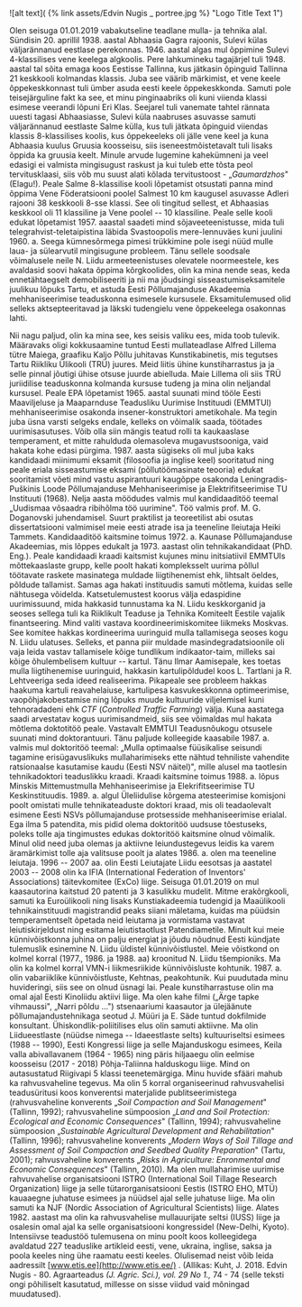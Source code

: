 ![alt text]( {% link assets/Edvin Nugis _ portree.jpg %}  "Logo Title Text 1")

Olen seisuga 01.01.2019 vabakutseline teadlane mulla- ja tehnika alal.
Sündisin 20. aprillil 1938. aastal Abhaasia Gagra rajoonis, Sulevi külas
väljarännanud eestlase perekonnas. 1946. aastal algas mul õppimine
Sulevi 4-klassilises vene keelega algkoolis. Pere lahkumineku tagajärjel
tuli 1948. aastal tal sõita emaga koos Eestisse Tallinna, kus jätkasin
õpinguid Tallinna 21 keskkooli kolmandas klassis. Juba see väärib
märkimist, et vene keele õppekeskkonnast tuli ümber asuda eesti keele
õppekeskkonda. Samuti pole teisejärguline fakt ka see, et minu
pinginaabriks oli kuni viienda klassi esimese veerandi lõpuni Eri Klas.
Seejarel tuli vanemate tahtel rännata uuesti tagasi Abhaasiasse, Sulevi
küla naabruses asuvasse samuti väljarännanud eestlaste Salme külla, kus
tuli jätkata õpinguid viiendas klassis 8-klassilises koolis, kus
õppekeeleks oli jälle vene keel ja kuna Abhaasia kuulus Gruusia
koosseisu, siis iseneestmõistetavalt tuli lisaks õppida ka gruusia
keelt. Minule arvude lugemine kahekümneni ja veel edasigi ei valmista
mingisugust raskust ja kui tuleb ette tõsta peol tervitusklaasi, siis
võb mu suust alati kõlada tervitustoost - „*Gaumardzhos*" (Elagu!).
Peale Salme 8-klassilise kooli lõpetamist otsustati panna mind õppima
Vene Föderatsiooni poolel Salmest 10 km kaugusel asuvasse Adleri rajooni
38 keskkooli 8-sse klassi. See oli tingitud sellest, et Abhaasias
keskkool oli 11 klassiline ja Vene poolel -- 10 klassiline. Peale selle
kooli edukat lõpetamist 1957. aaastal saadeti mind sõjaveeteenistusse,
mida tuli telegrahvist-teletaipistina läbida Svastoopolis mere-lennuväes
kuni juulini 1960. a. Seega kümnesõrmega pimesi trükkimine pole isegi
nüüd mulle laua- ja sülearvutil mingisugune probleem. Tänu sellele
soodsale võimalusele neile N. Liidu armeeteenistuses olevatele
noormeestele, kes avaldasid soovi hakata õppima kõrgkoolides, olin ka
mina nende seas, keda ennetähtaegselt demobiliseeriti ja nii ma
jõudsingi sisseastumiseksamitele juulikuu lõpuks Tartu, et astuda Eesti
Põllumajanduse Akadeemia mehhaniseerimise teaduskonna esimesele
kursusele. Eksamitulemused olid selleks aktsepteeritavad ja läkski
tudengielu vene õppekeelega osakonnas lahti.

Nii nagu paljud, olin ka mina see, kes seisis valiku ees, mida toob
tulevik. Määravaks oligi kokkusaamine tuntud Eesti mullateadlase Alfred
Lillema tütre Maiega, graafiku Kaljo Põllu juhitavas Kunstikabinetis,
mis tegutses Tartu Riikliku Ülikooli (TRÜ) juures. Meid liitis ühine
kunstiharrastus ja ja selle pinnal jõutigi ühise otsuse juurde
abielluda. Maie Lillema oli siis TRÜ juriidilise teaduskonna kolmanda
kursuse tudeng ja mina olin neljandal kursusel. Peale EPA lõpetamist 1965. aastal suunati mind tööle Eesti Maaviljeluse ja Maaparnduse
Teadusliku Uurimise Instituudi (EMMTUI) mehhaniseerimise osakonda
insener-konstruktori ametikohale. Ma tegin juba üsna varsti selgeks
endale, kelleks on võimalik saada, töötades uurimisasutuses. Võib olla
siin mängis teatud rolli ta kaukaaslase temperament, et mitte rahulduda
olemasoleva mugavustsooniga, vaid hakata kohe edasi pürgima. 1987. aasta
sügiseks oli mul juba kaks kandidaadi miinimumi eksamit (filosoofia ja
inglise keel) sooritatud ning peale eriala sisseastumise eksami
(põllutöömasinate teooria) edukat sooritamist võeti mind vastu
aspirantuuri kaugõppe osakonda Leningradis-Puškinis Loode Põllumajanduse
Mehhaniseerimise ja Elektrifitseerimise TU Instituuti (1968). Nelja
aasta möödudes valmis mul kandidaaditöö teemal „Uudismaa võsaadra
ribihõlma töö uurimine". Töö valmis prof. M. G. Doganovski juhendamisel.
Suurt praktilist ja teoreetilist abi osutas dissertatsiooni valmimisel
meie eesti atrade isa ja teeneline lleiutaja Heiki Tammets.
Kandidaaditöö kaitsmine toimus 1972. a. Kaunase Põllumajanduse
Akadeemias, mis lõppes edukalt ja 1973. aastast olin tehnikakandidaat
(PhD. Eng.). Peale kandidaadi kraadi kaitsmist kujunes minu
initsiatiivil EMMTUIs mõttekaaslaste grupp, kelle poolt hakati
kompleksselt uurima põllul töötavate raskete masinatega muldade
liigtihenemist ehk, lihtsalt öeldes, põldude tallamist. Samas aga hakati
instituudis samuti mõtlema, kuidas selle nähtusega võidelda.
Katsetulemustest koorus välja edaspidine uurimissuund, mida hakkasid
tunnustama ka N. Liidu keskkorganid ja seoses sellega tuli ka Riiklikult
Teaduse ja Tehnika Komiteelt Eestile vajalik finantseering. Mind valiti
vastava koordineerimiskomitee liikmeks Moskvas. See komitee hakkas
kordineerima uuringuid mulla tallamisega seoses kogu N. Liidu ulatuses.
Selleks, et panna piir muldade masindegradatsioonile oli vaja leida
vastav tallamisele kõige tundlikum indikaator-taim, milleks sai kõige
õhulembelisem kultuur -- kartul. Tänu Ilmar Aamisepale, kes toetas mulla
liigtihenemise uuringuid, hakkasin kartulipõldudel koos L. Tartlani ja
R. Lehtveeriga seda ideed realiseerima. Pikapeale see probleem hakkas
haakuma kartuli reavahelaiuse, kartulipesa kasvukeskkonna optimeerimise,
vaopõhjakobestamise ning lõpuks muude kultuuride viljelemisel kuni
tehnoradadeni ehk *CTF* (*Controlled Traffic Farming*) välja. Kuna
aastatega saadi arvestatav kogus uurimisandmeid, siis see võimaldas mul
hakata mõtlema doktotitöö peale. Vastavalt EMMTUI Teadusnõukogu otsusele
suunati mind doktorantuuri. Tänu paljude kolleegide kaasabile 1987. a.
valmis mul doktoritöö teemal: „Mulla optimaalse füüsikalise seisundi
tagamine erisügavuslikuks mullaharimiseks ette nähtud tehniliste
vahendite ratsionaalse kasutamise kaudu (Eesti NSV näitel)", mille
alusel ma taotlesin tehnikadoktori teaduslikku kraadi. Kraadi kaitsmine
toimus 1988. a. lõpus Minskis Mittemustmulla Mehhaniseerimise ja
Elekrifitseerimise TU Keskinstituudis. 1989. a. algul Üleliidulise
kõrgema atesteerimise komisjoni poolt omistati mulle tehnikateaduste
doktori kraad, mis oli teadaolevalt esimene Eesti NSVs põllumajanduse
protsesside mehhaniseerimise erialal. Ega ilma 5 patendita, mis pidid
olema doktoritöö uudsuse tõestuseks, poleks tolle aja tingimustes edukas
doktoritöö kaitsmine olnud võimalik. Minul olid need juba olemas ja
aktiivne leiundustegevus leidis ka varem äramärkimist tolle aja
valitsuse poolt ja alates 1986. a. olen ma teeneline leiutaja. 1996 --
2007 aa. olin Eesti Leiutajate Liidu eesotsas ja aastatel 2003 -- 2008
olin ka IFIA (International Federation of Inventors' Associations)
täitevkomitee (ExCo) liige. Seisuga 01.01.2019 on mul kaasautorina
kaitstud 20 patenti ja 3 kasulikku mudelit. Mitme erakõrgkooli, samuti
ka Euroülikooli ning lisaks Kunstiakadeemia tudengid ja Maaülikooli
tehnikainstituudi magistrandid peaks siiani mäletama, kuidas ma püüdsin
temperamentselt õpetada neid leiutama ja vormistama vastavat
leiutiskirjeldust ning esitama leiutistaotlust Patendiametile. Minult
kui meie künnivõistkonna juhina on palju energiat ja jõudu nõudnud Eesti
kündjate tulemuslik esinemine N. Liidu üldistel künnivõistlustel. Meie
võistkond on kolmel korral (1977., 1986. ja 1988. aa) kroonitud N. Liidu
tšempioniks. Ma olin ka kolmel korral VMN-i liikmesriikide
künnivõisluste kohtunik. 1987. a. olin vabariiklike künnivõistluste,
Kehtnas, peakohtunik. Kui puudutada minu huvideringi, siis see on olnud
üsnagi lai. Peale kunstiharrastuse olin ma omal ajal Eesti Kinoliidu
aktiivi liige. Ma olen kahe filmi („Ärge tapke vihmaussi", „Narri põldu
\...") stsenaariumi kaasautor ja ülejäänute põllumajandustehnikaga
seotud J. Müüri ja E. Säde tuntud dokfilmide konsultant.
Ühiskondlik-poliitilises elus olin samuti aktiivne. Ma olin
Liidueestlaste (nüüdse nimega -- Idaeestlaste selts) kultuuriseltsi
esimees (1988 -- 1990), Eesti Kongressi liige ja selle Majanduskogu
esimees, Keila valla abivallavanem (1964 - 1965) ning päris hiljaaegu
olin eelmise koosseisu (2017 - 2018) Põhja-Taliinna halduskogu liige.
Mind on autasustatud Riigivapi 5 klassi teenetemärgiga. Minu huvide
sfääri mahub ka rahvusvaheline tegevus. Ma olin 5 korral organiseerinud
rahvusvahelisi teadusüritusi koos konverentsi materjalide
publitseerimistega (rahvusvaheline konverents „*Soil Compaction and Soil
Management*" (Tallinn, 1992); rahvusvaheline sümpoosion „*Land and Soil
Protection: Ecological and Economic Consequences*" (Tallinn, 1994);
rahvusvaheline sümpoosion „*Sustainable Agricultural Development and
Rehabilitation*" (Tallinn, 1996); rahvusvaheline konverents „*Modern
Ways of Soil Tillage and Assessment of Soil Compaction and Seedbed
Quality Preparation*" (Tartu, 2001); rahvusvaheline konverents „*Risks
in Agriculture: Enronmental and Economic Consequences*" (Tallinn, 2010).
Ma olen mullaharimise uurimise rahvuvahelise organisatsiooni ISTRO
(International Soil Tillage Research Organization) liige ja selle
tütarorganisatsiooni Eestis (ISTRO EHO, MTÜ) kauaaegne juhatuse esimees
ja nüüdsel ajal selle juhatuse liige. Ma olin samuti ka NJF (Nordic
Association of Agricultural Scientists) liige. Alates 1982. aastast ma
olin ka rahvusvahelise mullauurijate seltsi (IUSS) liige ja osalesin
omal ajal ka selle organisatsiooni kongressidel (New-Delhi, Kyoto).
Intensiivse teadustöö tulemusena on minu poolt koos kolleegidega
avaldatud 227 teaduslike artikleid eesti, vene, ukraina, inglise, saksa
ja poola keeles ning ühe raamatu eesti keeles. Olulisemad neist võib
leida aadressilt [www.etis.ee](http://www.etis.ee/) .
(Allikas: Kuht, J. 2018. Edvin Nugis - 80. Agraarteadus *(J. Agric.
Sci.), vol. 29 No 1.,* 74 - 74 (selle teksti ongi põhiliselt kasutatud,
millesse on sisse viidud vaid mõningad muudatused).